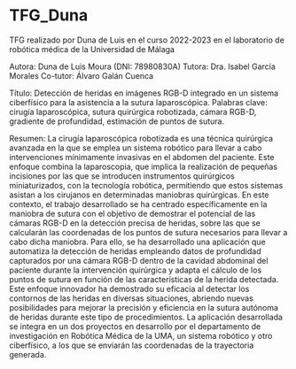 # TFG_Duna
TFG realizado por Duna de Luis en el curso 2022-2023 en el laboratorio de robótica médica de la Universidad de Málaga

Autora: Duna de Luis Moura (DNI: 78980830A)
Tutora: Dra. Isabel García Morales
Co-tutor: Álvaro Galán Cuenca

Título: Detección de heridas en imágenes RGB-D integrado en un sistema ciberfísico para la asistencia a la sutura laparoscópica.
Palabras clave: cirugía laparoscópica, sutura quirúrgica robotizada, cámara RGB-D, gradiente de profundidad, estimación de puntos de sutura.

Resumen:
La cirugía laparoscópica robotizada es una técnica quirúrgica avanzada en la que se emplea un sistema robótico para llevar a cabo intervenciones mínimamente invasivas en el abdomen del paciente. Este enfoque combina la laparoscopia, que implica la realización de pequeñas incisiones por las que se introducen instrumentos quirúrgicos miniaturizados, con la tecnología robótica, permitiendo que estos sistemas asistan a los cirujanos en determinadas maniobras quirúrgicas. 
En este contexto, el trabajo desarrollado se ha centrado específicamente en la maniobra de sutura con el objetivo de demostrar el potencial de las cámaras RGB-D en la detección precisa de heridas, sobre las que se calcularán las coordenadas de los puntos de sutura necesarios para llevar a cabo dicha maniobra. Para ello, se ha desarrollado una aplicación que automatiza la detección de heridas empleando datos de profundidad capturados por una cámara RGB-D dentro de la cavidad abdominal del paciente durante la intervención quirúrgica y adapta el cálculo de los puntos de sutura en función de las características de la herida detectada.
Este enfoque innovador ha demostrado su eficacia al detectar los contornos de las heridas en diversas situaciones, abriendo nuevas posibilidades para mejorar la precisión y eficiencia en la sutura autónoma de heridas durante este tipo de procedimientos. La aplicación desarrollada se integra en un dos proyectos en desarrollo por el departamento de investigación en Robótica Médica de la UMA, un sistema robótico y otro ciberfísico, a los que se enviarán las coordenadas de la trayectoria generada.
